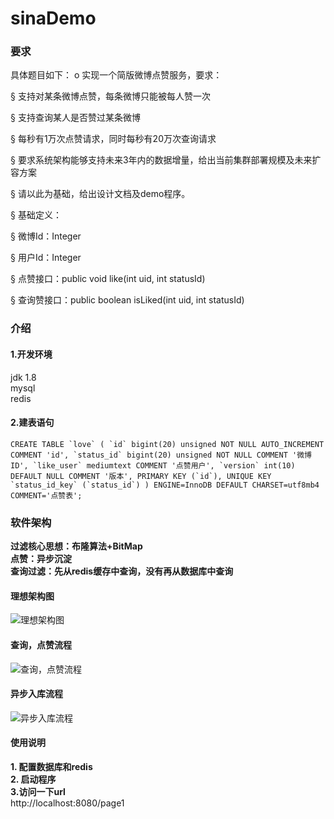 # sinaDemo  
### 要求  
具体题目如下：
o    实现一个简版微博点赞服务，要求：

§  支持对某条微博点赞，每条微博只能被每人赞一次

§  支持查询某人是否赞过某条微博

§  每秒有1万次点赞请求，同时每秒有20万次查询请求

§  要求系统架构能够支持未来3年内的数据增量，给出当前集群部署规模及未来扩容方案

§  请以此为基础，给出设计文档及demo程序。

§  基础定义：

§  微博Id：Integer

§  用户Id：Integer

§  点赞接口：public void like(int uid, int statusId)

§  查询赞接口：public boolean isLiked(int uid, int statusId) 

### 介绍

#### 1.开发环境  
jdk 1.8  
mysql   
redis    

#### 2.建表语句  
```CREATE TABLE `love` (
     `id` bigint(20) unsigned NOT NULL AUTO_INCREMENT COMMENT 'id',
     `status_id` bigint(20) unsigned NOT NULL COMMENT '微博ID',
     `like_user` mediumtext COMMENT '点赞用户',
     `version` int(10) DEFAULT NULL COMMENT '版本',
     PRIMARY KEY (`id`),
     UNIQUE KEY `status_id_key` (`status_id`)
   ) ENGINE=InnoDB DEFAULT CHARSET=utf8mb4 COMMENT='点赞表';``` 


### 软件架构
**过滤核心思想：布隆算法+BitMap**  
**点赞：异步沉淀**  
**查询过滤：先从redis缓存中查询，没有再从数据库中查询**  


#### 理想架构图  
![理想架构图](https://github.com/RainOnTheFace/sinaDemo/blob/master/picture/sa.jpg)
#### 查询，点赞流程  
![查询，点赞流程](https://github.com/RainOnTheFace/sinaDemo/blob/master/picture/sinaDemo1.jpg)
#### 异步入库流程  
![异步入库流程](https://github.com/RainOnTheFace/sinaDemo/blob/master/picture/sinaDemo2.jpg)


#### 使用说明

**1. 配置数据库和redis**  
**2. 启动程序**  
**3.访问一下url**  
http://localhost:8080/page1  






